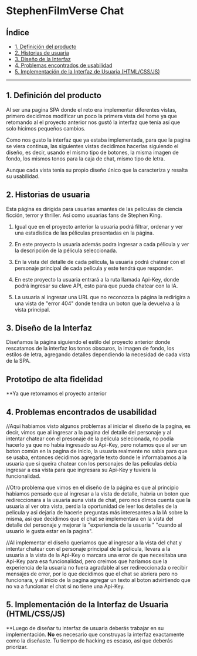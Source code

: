 # StephenFilmVerse Chat

## Índice

* [1. Definición del producto](#1-definicion-del-producto)
* [2. Historias de usuaria](#2-historias-de-usuaria)
* [3. Diseño de la Interfaz](#3-diseño-de-la-interfaz)
* [4. Problemas encontrados de usabilidad](#4-problemas-encontrados-de-usabilidad)
* [5. Implementación de la Interfaz de Usuaria (HTML/CSS/JS)](#5-implementacion-de-la-interfaz-de-usuaria)

***

## 1. Definición del producto


Al ser una pagina SPA donde el reto era implementar diferentes vistas, primero 
decidimos modificar un poco la primera vista del home ya que retomando al 
el proyecto anterior nos gustó la interfaz que tenía así que solo hicimos 
pequeños cambios.

Como nos gusto la interfaz que ya estaba implementada, para que la pagina se
viera continua, las siguientes vistas decidimos hacerlas siguiendo el diseño, 
es decir, usando el mismo tipo de botones, la misma imagen de fondo, los mismos 
tonos para la caja de chat, mismo tipo de letra. 

Aunque cada vista tenia su propio diseño único que la caracteriza y resalta
su usabilidad.



## 2. Historias de usuaria


Esta página es dirigida para usuarias amantes de las películas de ciencia ficción,
terror y thriller. Así como usuarias fans de Stephen King.

1. Igual que en el proyecto anterior la usuaria podrá filtrar, ordenar y ver una
   estadistica de las péliculas presentadas en la página.

2. En este proyecto la usuaria además podra ingresar a cada pélicula y ver la
   descripción de la pélicula seleccionada.
   
4. En la vista del detalle de cada pélicula, la usuaria podrá chatear con el
   personaje principal de cada película y este tendrá que responder.
   
6. En este proyecto la usuaria entrará a la ruta llamada Api-Key, donde podrá
   ingresar su clave API, esto para que pueda chatear con la IA.

7. La usuaria al ingresar una URL que no reconozca la página la redirigira a
   una vista de "error 404" donde tendra un boton que la devuelva a la vista
   principal.



## 3. Diseño de la Interfaz

Diseñamos la página siguiendo el estilo del proyecto anterior donde rescatamos
de la interfaz los tonos obscuros, la imagen de fondo, los estilos de letra,
agregando detalles dependiendo la necesidad de cada vista de la SPA.

## Prototipo de alta fidelidad

**Ya que retomamos el proyecto anterior

## 4. Problemas encontrados de usabilidad

//Aqui habiamos visto algunos problemas al iniciar el diseño de la pagina,
es decir, vimos que al ingresar a la pagina del detalle del personaje y al 
intentar chatear con el presonaje de la pelicula selecionada, no podia 
hacerlo ya que no habia ingresado su Api-Key, pero notamos que al ser un 
boton común en la pagina de inicio, la usuaria realmente no sabia para que 
se usaba, entonces decidimos agregarle texto donde le informabamos a la 
usuaria que si queira chatear con los personajes de las peliculas debia 
ingresar a esa vista para que ingresara su Api-Key y tuviera la 
funcionalidad.

//Otro problema que vimos en el diseño de la página es que al principio 
habiamos pensado que al ingresar a la vista de detalle, habria un boton que
redireccionara a la usuaria auna vista de chat, pero nos dimos cuenta que 
la usuaria al ver otra vista, perdia la oportunidad de leer los detalles de la 
pelicula y asi dejaria de hacerle preguntas más interesantes a la IA sobre
la misma, asi que decidimos que el chat se implementara en la vista del detalle 
del personaje y mejorar la "experiencia de la usuaria " "cuando al usuario le 
gusta estar en la pagina".

//Al implementar el diseño queriamos que al ingresar a la vista del chat y 
intentar chatear con el personaje principal de la pelicula, llevara a la  
usuaria a la vista de la Api-Key o marcara una error de que necesitaba una Api-Key
para esa funcionalidad, pero creimos que hariamos que la experiencia de la usuaria
no fuera agradable al ser redireccionada o recibir mensajes de error, por lo que
decidimos que el chat se abriera pero no funcionara, y al inicio de la pagina
agregar un texto al boton advirtiendo que no va a funcionar el chat si no tiene
una Api-Key.

## 5. Implementación de la Interfaz de Usuaria (HTML/CSS/JS)

**Luego de diseñar tu interfaz de usuaria deberás trabajar en su implementación.
**No** es necesario que construyas la interfaz exactamente como la diseñaste.
Tu tiempo de hacking es escaso, así que deberás priorizar.
